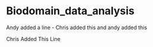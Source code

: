 # Biodomain_data_analysis

Andy added a line - Chris added this and andy added this

Chris Added This Line